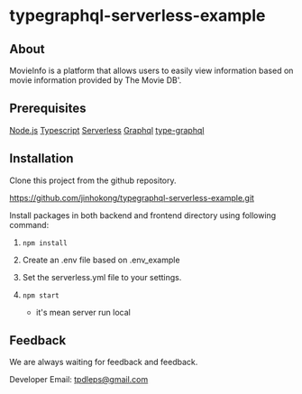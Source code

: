 # typegraphql-serverless-example

## About

MovieInfo is a platform that allows users to easily view information based on movie information provided by The Movie DB'.

## Prerequisites

[Node.js](https://nodejs.org/ko/)
[Typescript](https://www.typescriptlang.org/)
[Serverless](https://serverless.com/)
[Graphql](https://graphql.org/learn/)
[type-graphql](https://19majkel94.github.io/type-graphql/)

## Installation

Clone this project from the github repository.

https://github.com/jinhokong/typegraphql-serverless-example.git

Install packages in both backend and frontend directory using following command:

1. `npm install`

2. Create an .env file based on .env_example

3. Set the serverless.yml file to your settings.

4. `npm start`
   - it's mean server run local

## Feedback

We are always waiting for feedback and feedback.

Developer Email: tpdleps@gmail.com

